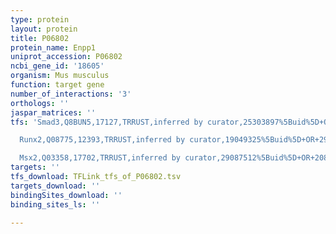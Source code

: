 ```yaml
---
type: protein
layout: protein
title: P06802
protein_name: Enpp1
uniprot_accession: P06802
ncbi_gene_id: '18605'
organism: Mus musculus
function: target gene
number_of_interactions: '3'
orthologs: ''
jaspar_matrices: ''
tfs: 'Smad3,Q8BUN5,17127,TRRUST,inferred by curator,25303897%5Buid%5D+OR+29087512%5Buid%5D,Yes

  Runx2,Q08775,12393,TRRUST,inferred by curator,19049325%5Buid%5D+OR+29087512%5Buid%5D+OR+20803545%5Buid%5D,Yes

  Msx2,Q03358,17702,TRRUST,inferred by curator,29087512%5Buid%5D+OR+20803545%5Buid%5D,Yes'
targets: ''
tfs_download: TFLink_tfs_of_P06802.tsv
targets_download: ''
bindingSites_download: ''
binding_sites_ls: ''

---
```

